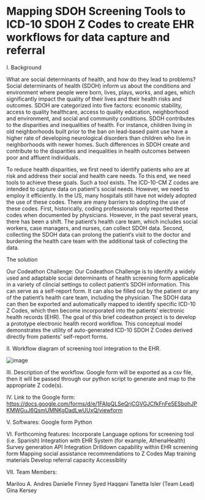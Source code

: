 # Mapping SDOH Screening Tools to ICD-10 SDOH Z Codes to create EHR workflows for data capture and referral

I.	Background

What are social determinants of health, and how do they lead to problems?
Social determinants of health (SDOH) inform us about the conditions and environment where people were born, lives, plays, works, and ages, which significantly impact the quality of their lives and their health risks and outcomes. SDOH are categorized into five factors: economic stability, access to quality healthcare, access to quality education, neighborhood and environment, and social and community conditions. SDOH contributes to the disparities and inequalities of health. For instance, children living in old neighborhoods built prior to the ban on lead-based paint use have a higher rate of developing neurological disorders than children who live in neighborhoods with newer homes. Such differences in SDOH create and contribute to the disparities and inequalities in health outcomes between poor and affluent individuals. 

To reduce health disparities, we first need to identify patients who are at risk and address their social and health care needs. To this end, we need tools to achieve these goals. Such a tool exists. The ICD-10-CM Z codes are intended to capture data on patient's social needs. However, we need to employ it efficiently. In the US, many hospitals still have not widely adopted the use of these codes. There are many barriers to adopting the use of these codes. First, historically, coding professionals only reported these codes when documented by physicians. However, in the past several years, there has been a shift. The patient’s health care team, which includes social workers, case managers, and nurses, can collect SDOH data. Second, collecting the SDOH data can prolong the patient’s visit to the doctor and burdening the health care team with the additional task of collecting the data.

The solution

Our Codeathon Challenge:
Our Codeathon Challenge is to identify a widely used and adaptable social determinants of health screening form applicable in a variety of clincial settings to collect patient’s SDOH information. This can serve as a self-report form. It can also be filled out by the patient or any of the patient’s health care team, including the physician. The SDOH data can then be exported and automatically mapped to identify specific ICD-10 Z Codes, which then become incorporated into the patients’ electronic health records (EHR). The goal of this brief codeathon project is to develop a prototype electronic health record workflow. This conceptual model demonstrates the utility of auto-generated ICD-10 SDOH Z Codes derived directly from patients' self-report forms.

II.	Workflow diagram of screening tool integration to the EHR.

![image](https://user-images.githubusercontent.com/82908318/123143427-9778f880-d428-11eb-962f-8a5bf6a2aa4e.png)


III.	Description of the workflow. 
Google form will be exported as a csv file, then it will be passed through our python script to generate and map to the appropriate Z code(s).

IV.	Link to the Google form: https://docs.google.com/forms/d/e/1FAIpQLSeQrjCGVGJCfkFnFe5ESbohJPKMWGuJ6QsmUMNKgDadLwUUxQ/viewform

V.	Softwares:
    Google form
    Python
    
VI.	Forthcoming features:
    Incorporate Language options for screening tool (i.e. Spanish)
    Integration with EHR System (for example, AthenaHealth) 
    Survey generation
    API Integration
    Drilldown capability within EHR screening form
    Mapping social assistance recommendations to Z Codes
    Map training materials
    Develop referral capacity
    Accessiblity
   
VII. Team Members:
 
   Marilou A. Andres
   Danielle Finney 
   Syed Haqqani
   Tanetta Isler (Team Lead)
   Gina Kersey
      

